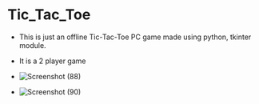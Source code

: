 # Tic_Tac_Toe
- This is just an offline Tic-Tac-Toe PC game made using python, tkinter module.

- It is a 2 player game

- ![Screenshot (88)](https://user-images.githubusercontent.com/94242227/204127217-2451e53b-9564-4098-adce-3d8fe95ba21a.png)
- ![Screenshot (90)](https://user-images.githubusercontent.com/94242227/204127223-c831f2ee-db8a-4b8f-9995-0b595eec4318.png)
